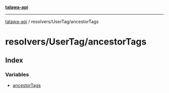 [**talawa-api**](../../../README.md)

***

[talawa-api](../../../modules.md) / resolvers/UserTag/ancestorTags

# resolvers/UserTag/ancestorTags

## Index

### Variables

- [ancestorTags](variables/ancestorTags.md)
